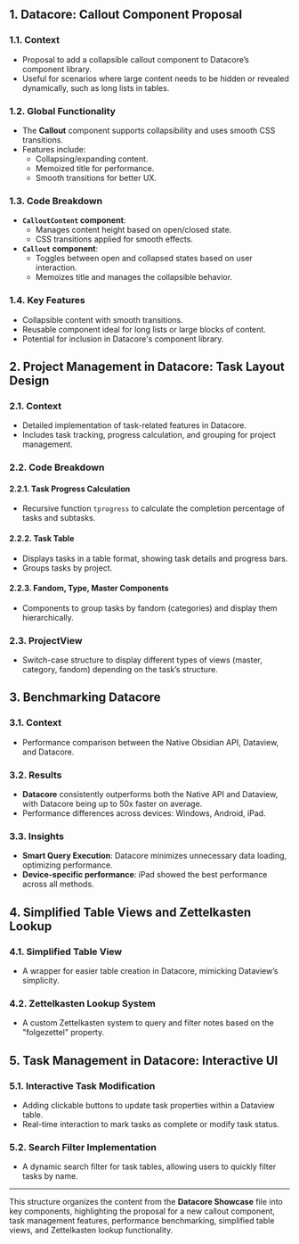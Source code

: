 

## 1. **Datacore: Callout Component Proposal**

### 1.1. **Context**

- Proposal to add a collapsible callout component to Datacore’s component library.
- Useful for scenarios where large content needs to be hidden or revealed dynamically, such as long lists in tables.

### 1.2. **Global Functionality**

- The **Callout** component supports collapsibility and uses smooth CSS transitions.
- Features include:
    - Collapsing/expanding content.
    - Memoized title for performance.
    - Smooth transitions for better UX.

### 1.3. **Code Breakdown**

- **`CalloutContent` component**:
    - Manages content height based on open/closed state.
    - CSS transitions applied for smooth effects.
- **`Callout` component**:
    - Toggles between open and collapsed states based on user interaction.
    - Memoizes title and manages the collapsible behavior.

### 1.4. **Key Features**

- Collapsible content with smooth transitions.
- Reusable component ideal for long lists or large blocks of content.
- Potential for inclusion in Datacore's component library.

## 2. **Project Management in Datacore: Task Layout Design**

### 2.1. **Context**

- Detailed implementation of task-related features in Datacore.
- Includes task tracking, progress calculation, and grouping for project management.

### 2.2. **Code Breakdown**

#### 2.2.1. **Task Progress Calculation**

- Recursive function `tprogress` to calculate the completion percentage of tasks and subtasks.

#### 2.2.2. **Task Table**

- Displays tasks in a table format, showing task details and progress bars.
- Groups tasks by project.

#### 2.2.3. **Fandom, Type, Master Components**

- Components to group tasks by fandom (categories) and display them hierarchically.

### 2.3. **ProjectView**

- Switch-case structure to display different types of views (master, category, fandom) depending on the task’s structure.

## 3. **Benchmarking Datacore**

### 3.1. **Context**

- Performance comparison between the Native Obsidian API, Dataview, and Datacore.

### 3.2. **Results**

- **Datacore** consistently outperforms both the Native API and Dataview, with Datacore being up to 50x faster on average.
- Performance differences across devices: Windows, Android, iPad.

### 3.3. **Insights**

- **Smart Query Execution**: Datacore minimizes unnecessary data loading, optimizing performance.
- **Device-specific performance**: iPad showed the best performance across all methods.

## 4. **Simplified Table Views and Zettelkasten Lookup**

### 4.1. **Simplified Table View**

- A wrapper for easier table creation in Datacore, mimicking Dataview’s simplicity.

### 4.2. **Zettelkasten Lookup System**

- A custom Zettelkasten system to query and filter notes based on the "folgezettel" property.

## 5. **Task Management in Datacore: Interactive UI**

### 5.1. **Interactive Task Modification**

- Adding clickable buttons to update task properties within a Dataview table.
- Real-time interaction to mark tasks as complete or modify task status.

### 5.2. **Search Filter Implementation**

- A dynamic search filter for task tables, allowing users to quickly filter tasks by name.

---

This structure organizes the content from the **Datacore Showcase** file into key components, highlighting the proposal for a new callout component, task management features, performance benchmarking, simplified table views, and Zettelkasten lookup functionality.